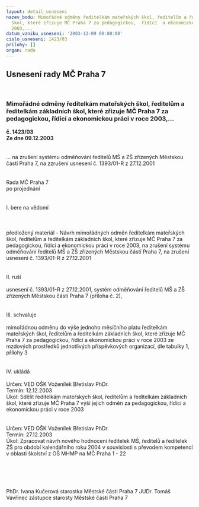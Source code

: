 ```yaml
---
layout: detail_usneseni
nazev_bodu: Mimořádné odměny ředitelkám mateřských škol, ředitelům a ředitelkám základních
  škol, které zřizuje MČ Praha 7 za pedagogickou,  řídící  a ekonomickou práci v roce
  2003,...
datum_vzniku_usneseni: '2003-12-09 00:00:00'
cislo_usneseni: 1423/03
prilohy: []
organ: rada
---
```

<div id="ucUsn_pList" class="usn">
	<span><h2>Usnesení rady MČ Praha 7 </h2>
<br></span><div class="standBody">
<span><h3>Mimořádné odměny ředitelkám mateřských škol, ředitelům a ředitelkám základních škol, které zřizuje MČ Praha 7 za pedagogickou,  řídící  a ekonomickou práci v roce 2003,...</h3></span><div class="center">
		<strong>č. 1423/03</strong><br>
	</div>
<div class="center">
		<strong>Ze dne 09.12.2003</strong><br><br>
	</div>
<br>... na zrušení systému odměňování ředitelů MŠ a ZŠ zřízených Městskou částí Praha 7, na zzrušení usnesení č. 1393/01-R z 27.12.2001<br><br><br>Rada MČ Praha 7<br>po projednání<br><br><br>I.	bere na vědomí<br><br> <br><br>předložený materiál - Návrh mimořádných odměn ředitelkám mateřských škol, ředitelům a ředitelkám základních škol, které zřizuje MČ Praha 7 za pedagogickou,  řídící  a ekonomickou práci v roce 2003, na zrušení systému odměňování ředitelů MŠ a ZŠ zřízených Městskou částí Praha 7, na zrušení usnesení č. 1393/01-R z 27.12.2001<br><br><br>II.	ruší <br><br>usnesení č. 1393/01-R z 27.12.2001, systém odměňování ředitelů MŠ a ZŠ zřízených Městskou částí Praha 7 (příloha č. 2),<br><br><br>III.	schvaluje <br><br>mimořádnou odměnu do výše jednoho měsíčního platu ředitelkám mateřských škol, ředitelům a ředitelkám základních škol, které zřizuje MČ Praha 7 za pedagogickou,  řídící  a ekonomickou práci v roce 2003 ze mzdových prostředků jednotlivých příspěvkových organizací, dle tabulky 1, přílohy 3<br><br><br>IV.		ukládá <br><br>Určen:	VED OŠK Voženílek Břetislav PhDr.<br>Termín: 12.12.2003<br>Úkol:	Sdělit ředitelkám mateřských škol, ředitelům a ředitelkám základních škol,  které zřizuje MČ Praha 7 výši jejich odměn za pedagogickou,  řídící  a ekonomickou práci v roce 2003 <br> <br><br>Určen:	VED OŠK Voženílek Břetislav PhDr.<br>Termín: 27.12.2003<br>Úkol:	Zpracovat návrh nového hodnocení ředitelek MŠ, ředitelů a ředitelek ZŠ pro období kalendářního roku 2004 v souvislosti s převodem kompetencí v oblasti školství z OŠ MHMP na MČ Praha 1 - 22<br> <br><br><br> <br>	<br>PhDr. Ivana Kučerová starostka Městské části Praha 7	 JUDr. Tomáš Vavřinec zástupce starosty Městské části Praha 7<br>	<br><br>
</div>
</div>
